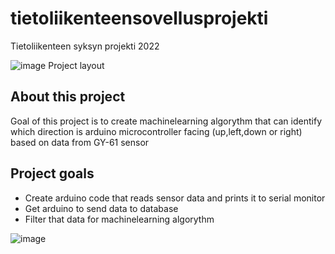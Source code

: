 # tietoliikenteensovellusprojekti
Tietoliikenteen  syksyn projekti 2022

![image](https://user-images.githubusercontent.com/98742151/207614136-c15e291b-7482-41f3-a40d-23a0906d8548.png)
Project layout


## About this project
Goal of this project is to create machinelearning algorythm that can identify which direction is  arduino microcontroller facing (up,left,down or right) based on data from GY-61 sensor

## Project goals

- Create arduino code that reads sensor data and prints it to serial monitor
- Get arduino to send data to database
- Filter that data for machinelearning algorythm

![image](https://user-images.githubusercontent.com/98742151/206984855-234a95cc-af7e-46dc-94a4-7333bf706bf8.png)
